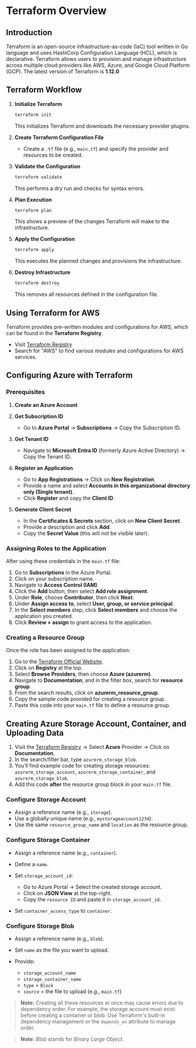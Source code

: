 # Terraform Overview

## Introduction

Terraform is an open-source infrastructure-as-code (IaC) tool written in Go language and uses HashiCorp Configuration Language (HCL), which is declarative. Terraform allows users to provision and manage infrastructure across multiple cloud providers like AWS, Azure, and Google Cloud Platform (GCP). The latest version of Terraform is **1.12.0**

## Terraform Workflow

1. **Initialize Terraform**

   ```bash
   terraform init
   ```

   This initializes Terraform and downloads the necessary provider plugins.

2. **Create Terraform Configuration File**

   * Create a `.tf` file (e.g., `main.tf`) and specify the provider and resources to be created.

3. **Validate the Configuration**

   ```bash
   terraform validate
   ```

   This performs a dry run and checks for syntax errors.

4. **Plan Execution**

   ```bash
   terraform plan
   ```

   This shows a preview of the changes Terraform will make to the infrastructure.

5. **Apply the Configuration**

   ```bash
   terraform apply
   ```

   This executes the planned changes and provisions the infrastructure.

6. **Destroy Infrastructure**

   ```bash
   terraform destroy
   ```

   This removes all resources defined in the configuration file.

## Using Terraform for AWS

Terraform provides pre-written modules and configurations for AWS, which can be found in the **Terraform Registry**.

* Visit [Terraform Registry](https://registry.terraform.io/)
* Search for "AWS" to find various modules and configurations for AWS services.

## Configuring Azure with Terraform

### Prerequisites

1. **Create an Azure Account**
2. **Get Subscription ID**

   * Go to **Azure Portal** → **Subscriptions** → Copy the Subscription ID.
3. **Get Tenant ID**

   * Navigate to **Microsoft Entra ID** (formerly Azure Active Directory) → Copy the Tenant ID.
4. **Register an Application**

   * Go to **App Registrations** → Click on **New Registration**.
   * Provide a name and select **Accounts in this organizational directory only (Single tenant)**.
   * Click **Register** and copy the **Client ID**.
5. **Generate Client Secret**

   * In the **Certificates & Secrets** section, click on **New Client Secret**.
   * Provide a description and click **Add**.
   * Copy the **Secret Value** (this will not be visible later).

### Assigning Roles to the Application

After using these credentials in the `main.tf` file:

1. Go to **Subscriptions** in the Azure Portal.
2. Click on your subscription name.
3. Navigate to **Access Control (IAM)**.
4. Click the **Add** button, then select **Add role assignment**.
5. Under **Role**, choose **Contributor**, then click **Next**.
6. Under **Assign access to**, select **User, group, or service principal**.
7. In the **Select members** step, click **Select members** and choose the application you created.
8. Click **Review + assign** to grant access to the application.

### Creating a Resource Group

Once the role has been assigned to the application:

1. Go to the [Terraform Official Website](https://www.terraform.io/).
2. Click on **Registry** at the top.
3. Select **Browse Providers**, then choose **Azure (azurerm)**.
4. Navigate to **Documentation**, and in the filter box, search for **resource group**.
5. From the search results, click on **azurerm\_resource\_group**.
6. Copy the sample code provided for creating a resource group.
7. Paste this code into your `main.tf` file to define a resource group.

## Creating Azure Storage Account, Container, and Uploading Data

1. Visit the [Terraform Registry](https://registry.terraform.io/) → Select **Azure** Provider → Click on **Documentation**.
2. In the search/filter bar, type `azurerm_storage_blob`.
3. You’ll find example code for creating storage resources: `azurerm_storage_account`, `azurerm_storage_container`, and `azurerm_storage_blob`.
4. Add this code **after** the resource group block in your `main.tf` file.

### Configure Storage Account

* Assign a reference name (e.g., `storage`).
* Use a globally unique name (e.g., `mystorageaccount1234`).
* Use the same `resource_group_name` and `location` as the resource group.

### Configure Storage Container

* Assign a reference name (e.g., `container`).
* Define a `name`.
* Set `storage_account_id`:

  * Go to Azure Portal → Select the created storage account.
  * Click on **JSON View** at the top-right.
  * Copy the `resource ID` and paste it in `storage_account_id`.
* Set `container_access_type` to `container`.

### Configure Storage Blob

* Assign a reference name (e.g., `blob`).
* Set `name` as the file you want to upload.
* Provide:

  * `storage_account_name`
  * `storage_container_name`
  * `type` = `Block`
  * `source` = the file to upload (e.g., `main.tf`)

> **Note:** Creating all these resources at once may cause errors due to dependency order. For example, the storage account must exist before creating a container or blob. Use Terraform's built-in dependency management or the `depends_on` attribute to manage order.

> **Note:** *Blob* stands for *Binary Large Object*.
